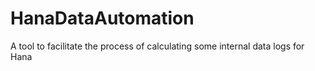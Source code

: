 # HanaDataAutomation
A tool to facilitate the process of calculating some internal data logs for Hana
